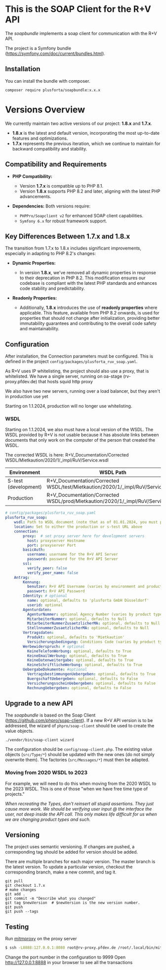 # This is the SOAP Client for the R+V API

The *soapbundle* implements a soap client for communication with the R+V API.

The project is a Symfony bundle (https://symfony.com/doc/current/bundles.html).

## Installation

You can install the bundle with composer.

```shell
composer require plusforta/soapbundle:x.x.x
```

# Versions Overview

We currently maintain two active versions of our project: **1.8.x** and **1.7.x**.

- **1.8.x** is the latest and default version, incorporating the most up-to-date features and optimizations.
- **1.7.x** represents the previous iteration, which we continue to maintain for backward compatibility and stability.

## Compatibility and Requirements

- **PHP Compatibility:**
    - Version **1.7.x** is compatible up to PHP 8.1.
    - Version **1.8.x** supports PHP 8.2 and later, aligning with the latest PHP advancements.

- **Dependencies:**
  Both versions require:
    - `PHPPro/Soapclient v2` for enhanced SOAP client capabilities.
    - `Symfony 6.x` for robust framework support.

## Key Differences Between 1.7.x and 1.8.x

The transition from 1.7.x to 1.8.x includes significant improvements, especially in adapting to PHP 8.2's changes:

- **Dynamic Properties:**
    - In version **1.8.x**, we've removed all dynamic properties in response to their deprecation in PHP 8.2. 
      This modification ensures our codebase is compliant with the latest PHP standards and enhances code stability and predictability.

- **Readonly Properties:**
    - Additionally, **1.8.x** introduces the use of **readonly properties** where applicable. 
      This feature, available from PHP 8.2 onwards, is used for properties that should not change after initialization, 
      providing better immutability guarantees and contributing to the overall code safety and maintainability.

## Configuration

After installation, the Connection parameters must be configured. This is defined in the project
`config/packages/plusforta_ruv_soap.yaml`.

As R+V uses IP whitelisting, the project should also use a proxy, that is whitelisted.
We have a single server, running on oa-stage (rv-proxy.pfdev.de) that hosts squid http proxy

We also have two new servers, running over a load balancer, but they aren't in production use yet

Starting on 1.1.2024, production will no longer use whitelisting.

### WSDL

Starting on 1.1.2024, we also must have a local version of the WSDL.   The WSDL provided by
R+V is not usable because it has absolute links between documents that only work on the computer
of the person that created the WSDL.

The corrected WSDL is here: R+V_Documentation/Corrected WSDL/Mietkaution/2020/1/_impl/RuV/Service.wsdl

| Environment          | WSDL Path | Location |
|----------------------|-----------|----------|
| S-test (development) | R+V_Documentation/Corrected WSDL/test/Mietkaution/2020/1/_impl/RuV/Service.wsdl   | https://s.webservice.ruv.de/integ/kredit/mietkaution/2020_1/ |
| Production           | R+V_Documentation/Corrected WSDL/prod/Mietkaution/2020/1/_impl/RuV/Service.wsdl    | https://webservice.ruv.de/integ/kredit/mietkaution/2020_1/   |


```yaml
# config/packages/plusforta_ruv_soap.yaml
plusforta_ruv_soap:
    wsdl: Path to WSDL document (note that as of 01.01.2024, you must provide a local WSDL)
    location: Set to either the production or s-test URL above
    connection:
        proxy:  # set proxy server here for development servers
          host: proxyserver Hostname
          port: proxyserver Port
        basicAuth:
          username: username for the R+V API Server
          password: password for the R+V API Server
        ssl:
          verify_peer: false
          verify_peer_name: false
    Antrag:
        Kennung:
          benutzer: R+V API Username (varies by environment and product type)
          passwort: R+V API Password
        Identity: # optional
          name: optional, defaults to 'plusforta GmbH Düsseldorf'
          userid: optional
        Agenturdaten:
          AgenturNummer: optional Agency Number (varies by product type, defaults to '166923')
          MitarbeiterNummer: optional, defaults to Null
          MitarbeiterNummerZusaetzlicherMA: optional, defaults to Null
          StellnnummerZusaetzlicherMA: optional, defaults to Null
        Vertragsdaten:
          Produkt: optional, defaults to 'Mietkaution'
          Versicherungsbedingung: Conditions Code (varies by product type, defaults to 'Miet0422')
        Werbewiderspruch: # optional
          KeineTelefonWerbung: optional, defaults to True
          KeineEmailWerbung: optional, defaults to True
          KeineDatenweitergabe: optional, defaults to True
          KeineSchriftlicheWerbung: optional, defaults to True
        UebergabeDokumente: #optional
          VertragsbestimmungenUebergeben: optional, defaults to True
          BuergschaftUebergeben: optional, defaults to False
          VersicherungsscheinUebergeben: optional, defaults to False
          RechnungUebergeben: optional, defaults to False
```

## Upgrade to a new API

The *soapbundle* is based on the Soap Client (https://github.com/phpro/soap-client). If a new R+V API version is to be addressed, the wizard of `phpro/soap-client` should be used to create the value objects.

```shell
./vendor/bin/soap-client wizard
```

The configuration should be `config/soap-client.php`. The existing
value objects (`src/Type/*`) should be updated with the new ones (do not simply overwrite them).
The factories (`src/Messages/*`) must then be adapted.

### Moving from 2020 WSDL to 2023

For example, we will need to do this when moving from the 2020 WSDL to the 2023 WSDL.  This is one of those "when we
have free time type of projects."

_When recreating the Types, don't reinsert all stupid assertions.   They just cause more work.  We should be verifying
user input @ the interface the user, not deep inside the API call.   This only makes life difficult for us when we are
changing product types and such._

## Versioning

The project uses semantic versioning. If changes are pushed, a corresponding tag should be added for
version should be added.

There are multiple branches for each major version. The master branch is the latest version.
To update a particular version, checkout the corresponding branch, make a new commit, and tag it.

```shell
git pull
git checkout 1.7.x
# make changes
git add .
git commit -m "Describe what you changed"
git tag $newVersion  # $newVersion is the new version number.
git push
git push --tags
```

## Testing

Run [mitmproxy](https://mitmproxy.org/) on the proxy server
```bash
$ ssh -L8888:127.0.0.1:8080 root@rv-proxy.pfdev.de /root/.local/bin/mitmweb --no-web-open-browser --web-port 8080 --listen-port 9999 --set block_global=false
```

Change the port number in the configuration to 9999
Open http://127.0.0.1:8888 in your browser to see all the transactions
